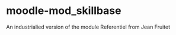 moodle-mod_skillbase
====================

An industrialied version of the module Referentiel from Jean Fruitet